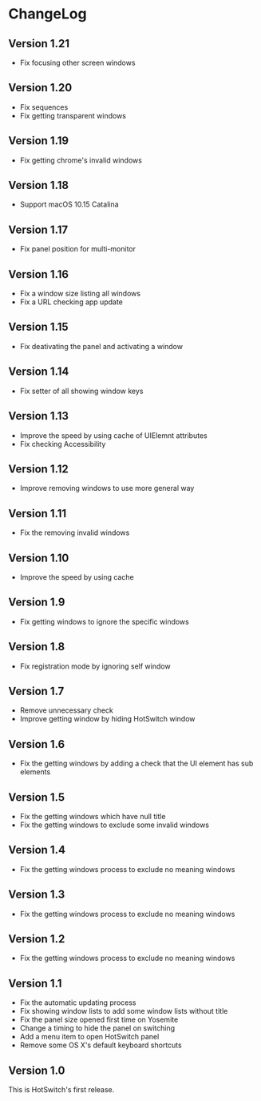 # ChangeLog

## Version 1.21

- Fix focusing other screen windows

## Version 1.20

- Fix sequences
- Fix getting transparent windows

## Version 1.19

- Fix getting chrome's invalid windows

## Version 1.18

- Support macOS 10.15 Catalina

## Version 1.17

- Fix panel position for multi-monitor

## Version 1.16

- Fix a window size listing all windows
- Fix a URL checking app update

## Version 1.15

- Fix deativating the panel and activating a window

## Version 1.14

- Fix setter of all showing window keys

## Version 1.13

- Improve the speed by using cache of UIElemnt attributes
- Fix checking Accessibility

## Version 1.12

- Improve removing windows to use more general way

## Version 1.11

- Fix the removing invalid windows

## Version 1.10

- Improve the speed by using cache

## Version 1.9

- Fix getting windows to ignore the specific windows

## Version 1.8

- Fix registration mode by ignoring self window

## Version 1.7

- Remove unnecessary check
- Improve getting window by hiding HotSwitch window

## Version 1.6

- Fix the getting windows by adding a check that the UI element has sub elements

## Version 1.5

- Fix the getting windows which have null title
- Fix the getting windows to exclude some invalid windows

## Version 1.4

- Fix the getting windows process to exclude no meaning windows

## Version 1.3

- Fix the getting windows process to exclude no meaning windows

## Version 1.2

- Fix the getting windows process to exclude no meaning windows

## Version 1.1

- Fix the automatic updating process
- Fix showing window lists to add some window lists without title
- Fix the panel size opened first time on Yosemite
- Change a timing to hide the panel on switching
- Add a menu item to open HotSwitch panel
- Remove some OS X's default keyboard shortcuts

## Version 1.0

This is HotSwitch's first release.

